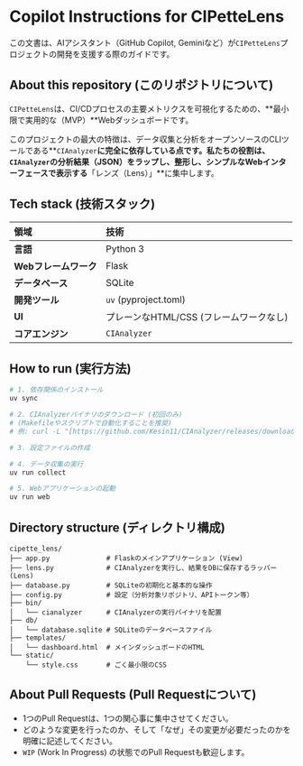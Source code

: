 # Copilot Instructions for CIPetteLens

この文書は、AIアシスタント（GitHub Copilot, Geminiなど）が`CIPetteLens`プロジェクトの開発を支援する際のガイドです。

## About this repository (このリポジトリについて)

`CIPetteLens`は、CI/CDプロセスの主要メトリクスを可視化するための、**最小限で実用的な（MVP）**Webダッシュボードです。

このプロジェクトの最大の特徴は、データ収集と分析をオープンソースのCLIツールである**`CIAnalyzer`**に完全に依存している点です。私たちの役割は、`CIAnalyzer`の分析結果（JSON）をラップし、整形し、シンプルなWebインターフェースで表示する**「レンズ（Lens）」**に集中します。

## Tech stack (技術スタック)

| 領域 | 技術 |
| :--- | :--- |
| **言語** | Python 3 |
| **Webフレームワーク**| Flask |
| **データベース** | SQLite |
| **開発ツール** | `uv` (pyproject.toml) |
| **UI** | プレーンなHTML/CSS (フレームワークなし) |
| **コアエンジン** | `CIAnalyzer` |

## How to run (実行方法)

```bash
# 1. 依存関係のインストール
uv sync

# 2. CIAnalyzerバイナリのダウンロード (初回のみ)
# (Makefileやスクリプトで自動化することを推奨)
# 例: curl -L "[https://github.com/Kesin11/CIAnalyzer/releases/download/v0.12.0/](https://github.com/Kesin11/CIAnalyzer/releases/download/v0.12.0/)..." | tar xz -C ./bin

# 3. 設定ファイルの作成

# 4. データ収集の実行
uv run collect

# 5. Webアプリケーションの起動
uv run web
```

## Directory structure (ディレクトリ構成)

```
cipette_lens/
├── app.py              # Flaskのメインアプリケーション (View)
├── lens.py             # CIAnalyzerを実行し、結果をDBに保存するラッパー (Lens)
├── database.py         # SQLiteの初期化と基本的な操作
├── config.py           # 設定（分析対象リポジトリ、APIトークン等）
├── bin/
│   └── cianalyzer      # CIAnalyzerの実行バイナリを配置
├── db/
│   └── database.sqlite # SQLiteのデータベースファイル
├── templates/
│   └── dashboard.html  # メインダッシュボードのHTML
└── static/
    └── style.css       # ごく最小限のCSS
```

## About Pull Requests (Pull Requestについて)

- 1つのPull Requestは、1つの関心事に集中させてください。
- どのような変更を行ったのか、そして「なぜ」その変更が必要だったのかを明確に記述してください。
- `WIP` (Work In Progress) の状態でのPull Requestも歓迎します。